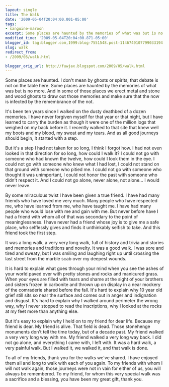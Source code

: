 ```yaml
---
layout: single
title: The Walk
date: '2009-05-04T20:04:00.001-05:00'
tags:
- sanguine-maroon
excerpt: Some places are haunted by the memories of what was but is no more.
modified_time: '2009-05-04T20:04:00.871-05:00'
blogger_id: tag:blogger.com,1999:blog-7551548.post-1146749107799033194
slug: walk
redirect_from: 
- /2009/05/walk.html

blogger_orig_url: http://fuwjax.blogspot.com/2009/05/walk.html
---
```


Some places are haunted. I don't mean by ghosts or spirits; that debate is not on the table here. Some places are haunted by the memories of what was but is no more. And in some of those places we erect metal and stone and wood ghosts to draw out those memories and make sure that the now is infected by the remembrance of the not.

It's been ten years since I walked on the dusty deathbed of a dozen memories. I have never forgiven myself for that year or that night, but I have learned to carry the burden as though it were one of the million logs that weighed on my back before it. I recently walked to that site that knew well my boots and my blood, my sweat and my tears. And as all good journeys should begin, it started with a step.

But it's a step I had not taken for so long, I think I forgot how. I had not even looked in that direction for so long, how could I walk it? I could not go with someone who had known the twelve, how could I look them in the eye. I could not go with someone who knew what I had lost, I could not stand on that ground with someone who pitied me. I could not go with someone who thought it was unimportant, I could not honor the past with someone who didn't respect it. And I could not go alone, never alone, not alone... I would never leave. 

By some miraculous twist I have been given a true friend. I have had many friends who have loved me very much. Many people who have respected me, who have learned from me, who have taught me. I have had many people who would lose with me and gain with me. But never before have I had a friend with whom all of that was secondary to the point of meaninglessness. I have never had a friend whose joy is to give me a safe place, who selflessly gives and finds it unthinkably selfish to take. And this friend took the first step.

It was a long walk, a very very long walk, full of history and trivia and stories and memories and traditions and novelty. It was a good walk. I was sore and tired and sweaty, but I was smiling and laughing right up until crossing the last street from the marble scab over my deepest wounds.

It is hard to explain what goes through your mind when you see the ashes of your world paved over with pretty stones and rocks and manicured grass. When your eyes are filled with tears and shame at the sight of your brothers and sisters frozen in carbonite and thrown up on display in a near mockery of the comraderie shared before the fall.  It's hard to explain why 10 year old grief still sits so near the surface and comes out in anger and indignation and disgust. It's hard to explain why I walked around perimeter the wrong way, why I never stopped to read the inscriptions, why I looked at the rocks at my feet more than anything else.

But it's easy to explain why I held on to my friend for dear life. Because my friend is dear. My friend is alive. That field is dead. Those stonehenge monuments don't tell the time today, but of a decade past. My friend walked a very very long way with me. My friend walked a very long way back. I did not go alone, and everything I came with, I left with. It was a hard walk, a very painful walk. But I walked it, we walked it, and that walk is done. 

To all of my friends, thank you for the walks we've shared. I have enjoyed them all and long to walk with each of you again. To my friends with whom I will not walk again, those journeys were not in vain for either of us, you will always be remembered. To my friend, for whom this very special walk was a sacrifice and a blessing, you have been my great gift, thank you.